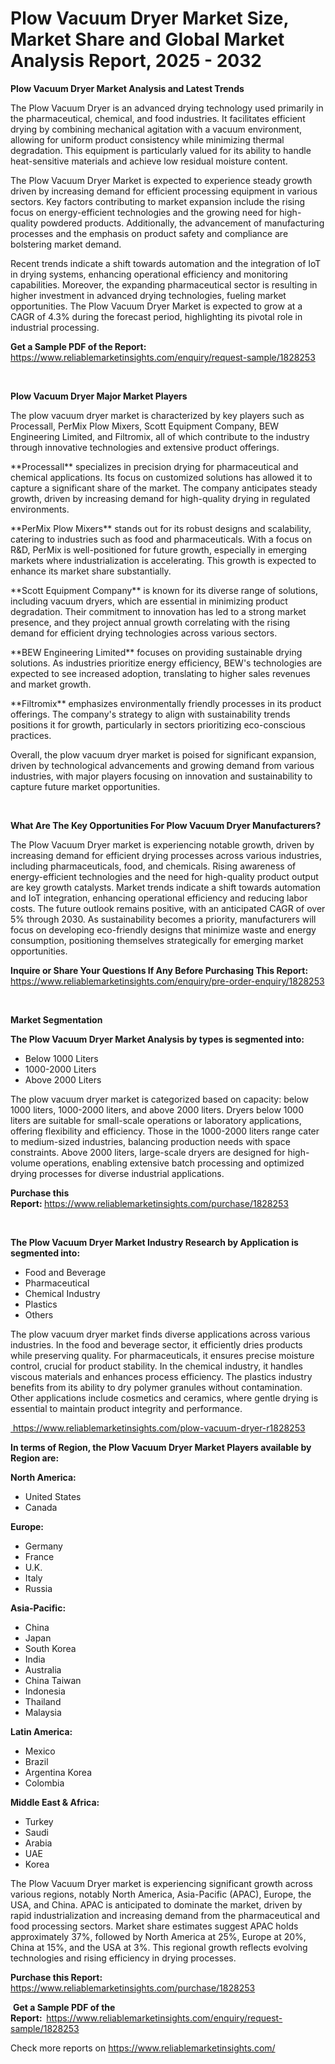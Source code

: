 <p><h1>Plow Vacuum Dryer Market Size, Market Share and Global Market Analysis Report, 2025 - 2032</h1></p><p><strong>Plow Vacuum Dryer Market Analysis and Latest Trends</strong></p>
<p><p>The Plow Vacuum Dryer is an advanced drying technology used primarily in the pharmaceutical, chemical, and food industries. It facilitates efficient drying by combining mechanical agitation with a vacuum environment, allowing for uniform product consistency while minimizing thermal degradation. This equipment is particularly valued for its ability to handle heat-sensitive materials and achieve low residual moisture content.</p><p>The Plow Vacuum Dryer Market is expected to experience steady growth driven by increasing demand for efficient processing equipment in various sectors. Key factors contributing to market expansion include the rising focus on energy-efficient technologies and the growing need for high-quality powdered products. Additionally, the advancement of manufacturing processes and the emphasis on product safety and compliance are bolstering market demand.</p><p>Recent trends indicate a shift towards automation and the integration of IoT in drying systems, enhancing operational efficiency and monitoring capabilities. Moreover, the expanding pharmaceutical sector is resulting in higher investment in advanced drying technologies, fueling market opportunities. The Plow Vacuum Dryer Market is expected to grow at a CAGR of 4.3% during the forecast period, highlighting its pivotal role in industrial processing.</p></p>
<p><strong>Get a Sample PDF of the Report:&nbsp;</strong> <a href="https://www.reliablemarketinsights.com/enquiry/request-sample/1828253?utm_campaign=2650&utm_medium=2&utm_source=Github&utm_content=ia&utm_term=28022025&utm_id=plow-vacuum-dryer">https://www.reliablemarketinsights.com/enquiry/request-sample/1828253</a></p>
<p>&nbsp;</p>
<p><strong>Plow Vacuum Dryer Major Market Players</strong></p>
<p><p>The plow vacuum dryer market is characterized by key players such as Processall, PerMix Plow Mixers, Scott Equipment Company, BEW Engineering Limited, and Filtromix, all of which contribute to the industry through innovative technologies and extensive product offerings.</p><p>**Processall** specializes in precision drying for pharmaceutical and chemical applications. Its focus on customized solutions has allowed it to capture a significant share of the market. The company anticipates steady growth, driven by increasing demand for high-quality drying in regulated environments.</p><p>**PerMix Plow Mixers** stands out for its robust designs and scalability, catering to industries such as food and pharmaceuticals. With a focus on R&D, PerMix is well-positioned for future growth, especially in emerging markets where industrialization is accelerating. This growth is expected to enhance its market share substantially.</p><p>**Scott Equipment Company** is known for its diverse range of solutions, including vacuum dryers, which are essential in minimizing product degradation. Their commitment to innovation has led to a strong market presence, and they project annual growth correlating with the rising demand for efficient drying technologies across various sectors.</p><p>**BEW Engineering Limited** focuses on providing sustainable drying solutions. As industries prioritize energy efficiency, BEW's technologies are expected to see increased adoption, translating to higher sales revenues and market growth.</p><p>**Filtromix** emphasizes environmentally friendly processes in its product offerings. The company's strategy to align with sustainability trends positions it for growth, particularly in sectors prioritizing eco-conscious practices.</p><p>Overall, the plow vacuum dryer market is poised for significant expansion, driven by technological advancements and growing demand from various industries, with major players focusing on innovation and sustainability to capture future market opportunities.</p></p>
<p>&nbsp;</p>
<p><strong>What Are The Key Opportunities For Plow Vacuum Dryer Manufacturers?</strong></p>
<p><p>The Plow Vacuum Dryer market is experiencing notable growth, driven by increasing demand for efficient drying processes across various industries, including pharmaceuticals, food, and chemicals. Rising awareness of energy-efficient technologies and the need for high-quality product output are key growth catalysts. Market trends indicate a shift towards automation and IoT integration, enhancing operational efficiency and reducing labor costs. The future outlook remains positive, with an anticipated CAGR of over 5% through 2030. As sustainability becomes a priority, manufacturers will focus on developing eco-friendly designs that minimize waste and energy consumption, positioning themselves strategically for emerging market opportunities.</p></p>
<p><strong>Inquire or Share Your Questions If Any Before Purchasing This Report:</strong> <a href="https://www.reliablemarketinsights.com/enquiry/pre-order-enquiry/1828253?utm_campaign=2650&utm_medium=2&utm_source=Github&utm_content=ia&utm_term=28022025&utm_id=plow-vacuum-dryer">https://www.reliablemarketinsights.com/enquiry/pre-order-enquiry/1828253</a></p>
<p>&nbsp;</p>
<p><strong>Market Segmentation</strong></p>
<p><strong>The Plow Vacuum Dryer Market Analysis by types is segmented into:</strong></p>
<p><ul><li>Below 1000 Liters</li><li>1000-2000 Liters</li><li>Above 2000 Liters</li></ul></p>
<p><p>The plow vacuum dryer market is categorized based on capacity: below 1000 liters, 1000-2000 liters, and above 2000 liters. Dryers below 1000 liters are suitable for small-scale operations or laboratory applications, offering flexibility and efficiency. Those in the 1000-2000 liters range cater to medium-sized industries, balancing production needs with space constraints. Above 2000 liters, large-scale dryers are designed for high-volume operations, enabling extensive batch processing and optimized drying processes for diverse industrial applications.</p></p>
<p><strong>Purchase this Report:&nbsp;</strong><a href="https://www.reliablemarketinsights.com/purchase/1828253?utm_campaign=2650&utm_medium=2&utm_source=Github&utm_content=ia&utm_term=28022025&utm_id=plow-vacuum-dryer">https://www.reliablemarketinsights.com/purchase/1828253</a></p>
<p>&nbsp;</p>
<p><strong>The Plow Vacuum Dryer Market Industry Research by Application is segmented into:</strong></p>
<p><ul><li>Food and Beverage</li><li>Pharmaceutical</li><li>Chemical Industry</li><li>Plastics</li><li>Others</li></ul></p>
<p><p>The plow vacuum dryer market finds diverse applications across various industries. In the food and beverage sector, it efficiently dries products while preserving quality. For pharmaceuticals, it ensures precise moisture control, crucial for product stability. In the chemical industry, it handles viscous materials and enhances process efficiency. The plastics industry benefits from its ability to dry polymer granules without contamination. Other applications include cosmetics and ceramics, where gentle drying is essential to maintain product integrity and performance.</p></p>
<p><a href="https://www.reliablemarketinsights.com/plow-vacuum-dryer-r1828253?utm_campaign=2650&utm_medium=2&utm_source=Github&utm_content=ia&utm_term=28022025&utm_id=plow-vacuum-dryer">&nbsp;https://www.reliablemarketinsights.com/plow-vacuum-dryer-r1828253</a></p>
<p><strong>In terms of Region, the Plow Vacuum Dryer Market Players available by Region are:</strong></p>
<p>
    <p> <strong> North America: </strong>
        <ul>
            <li>United States</li>
            <li>Canada</li>
        </ul>
        </p> 
    <p> <strong> Europe: </strong>
        <ul>
            <li>Germany</li>
            <li>France</li>
            <li>U.K.</li>
            <li>Italy</li>
            <li>Russia</li>
        </ul>
        </p> 
    <p> <strong> Asia-Pacific: </strong>
        <ul>
            <li>China</li>
            <li>Japan</li>
            <li>South Korea</li>
            <li>India</li>
            <li>Australia</li>
            <li>China Taiwan</li>
            <li>Indonesia</li>
            <li>Thailand</li>
            <li>Malaysia</li>
        </ul>
        </p> 
    <p> <strong> Latin America: </strong>
        <ul>
            <li>Mexico</li>
            <li>Brazil</li>
            <li>Argentina Korea</li>
            <li>Colombia</li>
        </ul>
        </p> 
    <p> <strong> Middle East & Africa: </strong>
        <ul>
            <li>Turkey</li>
            <li>Saudi</li>
            <li>Arabia</li>
            <li>UAE</li>
            <li>Korea</li>
        </ul>
    </p>
    </p>
<p><p>The Plow Vacuum Dryer market is experiencing significant growth across various regions, notably North America, Asia-Pacific (APAC), Europe, the USA, and China. APAC is anticipated to dominate the market, driven by rapid industrialization and increasing demand from the pharmaceutical and food processing sectors. Market share estimates suggest APAC holds approximately 37%, followed by North America at 25%, Europe at 20%, China at 15%, and the USA at 3%. This regional growth reflects evolving technologies and rising efficiency in drying processes.</p></p>
<p><strong>Purchase this Report: </strong><a href="https://www.reliablemarketinsights.com/purchase/1828253?utm_campaign=2650&utm_medium=2&utm_source=Github&utm_content=ia&utm_term=28022025&utm_id=plow-vacuum-dryer">https://www.reliablemarketinsights.com/purchase/1828253</a></p>
<p>&nbsp;<strong>Get a Sample PDF of the Report:&nbsp;&nbsp;</strong><a href="https://www.reliablemarketinsights.com/enquiry/request-sample/1828253?utm_campaign=2650&utm_medium=2&utm_source=Github&utm_content=ia&utm_term=28022025&utm_id=plow-vacuum-dryer">https://www.reliablemarketinsights.com/enquiry/request-sample/1828253</a></p>
<p><strong></strong></p>
<p>Check more reports on <a href="https://www.reliablemarketinsights.com/?utm_campaign=2650&utm_medium=2&utm_source=Github&utm_content=ia&utm_term=28022025&utm_id=plow-vacuum-dryer">https://www.reliablemarketinsights.com/</a></p>